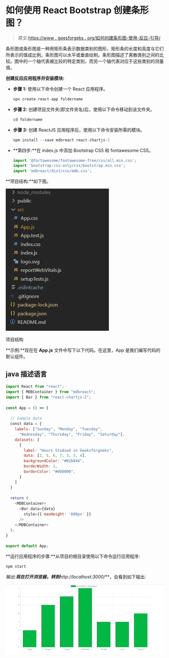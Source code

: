 # 如何使用 React Bootstrap 创建条形图？

> 原文:[https://www . geesforgeks . org/如何创建条形图-使用-反应-引导/](https://www.geeksforgeeks.org/how-to-create-bar-chart-using-react-bootstrap/)

条形图或条形图是一种用矩形条表示数据类别的图形，矩形条的长度和高度与它们所表示的值成比例。条形图可以水平或垂直绘制。条形图描述了离散类别之间的比较。图中的一个轴代表被比较的特定类别，而另一个轴代表对应于这些类别的测量值。

**创建反应应用程序并安装模块:**

*   **步骤 1:** 使用以下命令创建一个 React 应用程序。

    ```jsx
    npx create-react-app foldername
    ```

*   **步骤 2:** 创建项目文件夹(即文件夹名)后，使用以下命令移动到该文件夹。

    ```jsx
    cd foldername
    ```

*   **步骤 3:** 创建 ReactJS 应用程序后，使用以下命令安装所需的模块。

    ```jsx
    npm install --save mdbreact react-chartjs-2
    ```

*   **第四步:**在 index.js 中添加 Bootstrap CSS 和 fontawesome CSS。

    ```jsx
    import '@fortawesome/fontawesome-free/css/all.min.css';  
    import 'bootstrap-css-only/css/bootstrap.min.css';  
    import 'mdbreact/dist/css/mdb.css';
    ```

**项目结构:**如下图。

![](img/f04ae0d8b722a9fff0bd9bd138b29c23.png)

项目结构

**示例:**现在在 **App.js** 文件中写下以下代码。在这里，App 是我们编写代码的默认组件。

## java 描述语言

```jsx
import React from "react";
import { MDBContainer } from "mdbreact";
import { Bar } from "react-chartjs-2";

const App = () => {

  // Sample data
  const data = {
    labels: ["Sunday", "Monday", "Tuesday",
      "Wednesday", "Thursday", "Friday", "Saturday"],
    datasets: [
      {
        label: "Hours Studied in Geeksforgeeks",
        data: [2, 5, 6, 7, 3, 3, 4],
        backgroundColor: "#02b844",
        borderWidth: 1,
        borderColor: "#000000",
      }
    ]
  }

  return (
    <MDBContainer>
      <Bar data={data}
        style={{ maxHeight: '600px' }}
      />
    </MDBContainer>
  );
}

export default App;
```

**运行应用程序的步骤:**从项目的根目录使用以下命令运行应用程序:

```jsx
npm start
```

**输出:**现在打开浏览器，转到***http://localhost:3000/***，会看到如下输出:

![](img/15ce1742e41924f990116298666df351.png)
